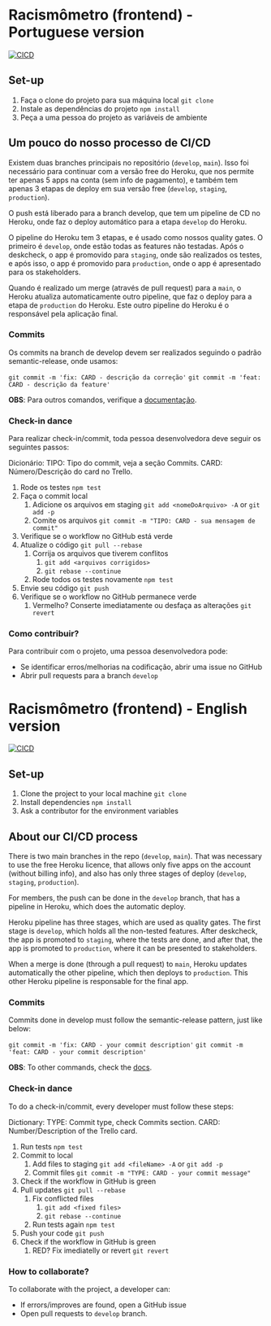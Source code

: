 # Racismômetro (frontend) - Portuguese version

[![CICD](https://github.com/Racisometro/frontend/actions/workflows/main.yml/badge.svg)](https://github.com/Racisometro/frontend/actions/workflows/main.yml)

## Set-up

1. Faça o clone do projeto para sua máquina local `git clone`
2. Instale as dependências do projeto `npm install`
3. Peça a uma pessoa do projeto as variáveis de ambiente


## Um pouco do nosso processo de CI/CD

Existem duas branches principais no repositório (`develop`, `main`). Isso foi necessário para continuar com a versão free do Heroku, que nos permite ter apenas 5 apps na conta (sem info de pagamento), e também tem apenas 3 etapas de deploy em sua versão free (`develop`, `staging`, `production`).

O push está liberado para a branch develop, que tem um pipeline de CD no Heroku, onde faz o deploy automático para a etapa `develop` do Heroku.

O pipeline do Heroku tem 3 etapas, e é usado como nossos quality gates. O primeiro é `develop`, onde estão todas as features não testadas. Após o deskcheck, o app é promovido para `staging`, onde são realizados os testes, e após isso, o app é promovido para `production`, onde o app é apresentado para os stakeholders.

Quando é realizado um merge (através de pull request) para a `main`, o Heroku atualiza automaticamente outro pipeline, que faz o deploy para a etapa de `production` do Heroku. Este outro pipeline do Heroku é o responsável pela aplicação final.

### Commits

Os commits na branch de develop devem ser realizados seguindo o padrão semantic-release, onde usamos:

`git commit -m 'fix: CARD - descrição da correção'`
`git commit -m 'feat: CARD - descrição da feature'`

**OBS**: Para outros comandos, verifique a [documentação](https://github.com/semantic-release/semantic-release).

### Check-in dance

Para realizar check-in/commit, toda pessoa desenvolvedora deve seguir os seguintes passos:

Dicionário:
TIPO: Tipo do commit, veja a seção Commits.
CARD: Número/Descrição do card no Trello.

1. Rode os testes `npm test`
1. Faça o commit local
    1. Adicione os arquivos em staging `git add <nomeDoArquivo> -A` or `git add -p`
    1. Comite os arquivos `git commit -m "TIPO: CARD - sua mensagem de commit"`
1. Verifique se o workflow no GitHub está verde
1. Atualize o código `git pull --rebase`
    1. Corrija os arquivos que tiverem conflitos
	    1. `git add <arquivos corrigidos>`
	    1. `git rebase --continue`
    1. Rode todos os testes novamente `npm test`
1. Envie seu código `git push`
1. Verifique se o workflow no GitHub permanece verde
    1. Vermelho? Conserte imediatamente ou desfaça as alterações `git revert`

### Como contribuir?

Para contribuir com o projeto, uma pessoa desenvolvedora pode:

* Se identificar erros/melhorias na codificação, abrir uma issue no GitHub
* Abrir pull requests para a branch `develop`

# Racismômetro (frontend) - English version

[![CICD](https://github.com/Racisometro/frontend/actions/workflows/main.yml/badge.svg)](https://github.com/Racisometro/frontend/actions/workflows/main.yml)

## Set-up

1. Clone the project to your local machine `git clone`
2. Install dependencies `npm install`
3. Ask a contributor for the environment variables


## About our CI/CD process

There is two main branches in the repo (`develop`, `main`). That was necessary to use the free Heroku licence, that allows only five apps on the account (without billing info), and also has only three stages of deploy (`develop`, `staging`, `production`).

For members, the push can be done in the `develop` branch, that has a pipeline in Heroku, which does the automatic deploy.

Heroku pipeline has three stages, which are used as quality gates. The first stage is `develop`, which holds all the non-tested features. After deskcheck, the app is promoted to `staging`, where the tests are done, and after that, the app is promoted to `production`, where it can be presented to stakeholders.

When a merge is done (through a pull request) to `main`, Heroku updates automatically the other pipeline, which then deploys to `production`. This other Heroku pipeline is responsable for the final app.

### Commits

Commits done in develop must follow the semantic-release pattern, just like below:

`git commit -m 'fix: CARD - your commit description'`
`git commit -m 'feat: CARD - your commit description'`

**OBS**: To other commands, check the [docs](https://github.com/semantic-release/semantic-release).

### Check-in dance

To do a check-in/commit, every developer must follow these steps:

Dictionary:
TYPE: Commit type, check Commits section.
CARD: Number/Description of the Trello card.

1. Run tests `npm test`
1. Commit to local
    1. Add files to staging `git add <fileName> -A` or `git add -p`
    1. Commit files `git commit -m "TYPE: CARD - your commit message"`
1. Check if the workflow in GitHub is green
1. Pull updates `git pull --rebase`
    1. Fix conflicted files
	    1. `git add <fixed files>`
	    1. `git rebase --continue`
    1. Run tests again `npm test`
1. Push your code `git push`
1. Check if the workflow in GitHub is green
    1. RED? Fix imediatelly or revert `git revert`

### How to collaborate?

To collaborate with the project, a developer can:

* If errors/improves are found, open a GitHub issue
* Open pull requests to `develop` branch.